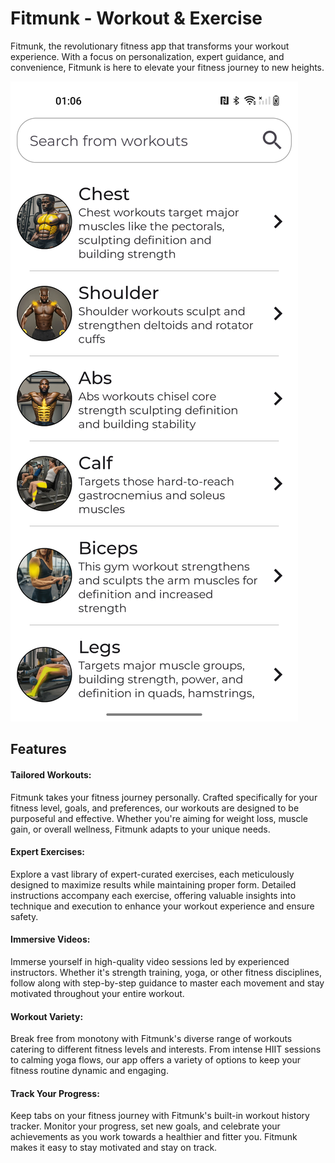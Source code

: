 # Fitmunk - Workout & Exercise
Fitmunk, the revolutionary fitness app that transforms your workout experience. With a focus on personalization, expert guidance, and convenience, Fitmunk is here to elevate your fitness journey to new heights.

![App Screenshot](https://github.com/Lakshyasukhralia/Workout-App/blob/master/Screenshot_20240220_010648.png)

## Features
#### Tailored Workouts:
Fitmunk takes your fitness journey personally. Crafted specifically for your fitness level, goals, and preferences, our workouts are designed to be purposeful and effective. Whether you're aiming for weight loss, muscle gain, or overall wellness, Fitmunk adapts to your unique needs.

#### Expert Exercises:
Explore a vast library of expert-curated exercises, each meticulously designed to maximize results while maintaining proper form. Detailed instructions accompany each exercise, offering valuable insights into technique and execution to enhance your workout experience and ensure safety.

#### Immersive Videos:
Immerse yourself in high-quality video sessions led by experienced instructors. Whether it's strength training, yoga, or other fitness disciplines, follow along with step-by-step guidance to master each movement and stay motivated throughout your entire workout.

#### Workout Variety:
Break free from monotony with Fitmunk's diverse range of workouts catering to different fitness levels and interests. From intense HIIT sessions to calming yoga flows, our app offers a variety of options to keep your fitness routine dynamic and engaging.

#### Track Your Progress:
Keep tabs on your fitness journey with Fitmunk's built-in workout history tracker. Monitor your progress, set new goals, and celebrate your achievements as you work towards a healthier and fitter you. Fitmunk makes it easy to stay motivated and stay on track.

